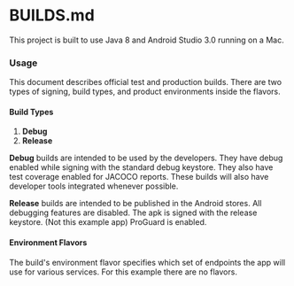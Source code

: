 # BUILDS.md

This project is built to use Java 8 and Android Studio 3.0 running on a Mac. 

### Usage

This document describes official test and production builds.
There are two types of signing, build types, and product environments inside the flavors.

#### Build Types

1. **Debug**
3. **Release**

**Debug** builds are intended to be used by the developers.
They have debug enabled while signing with the standard debug keystore.
They also have test coverage enabled for JACOCO reports.
These builds will also have developer tools integrated whenever possible. 

**Release** builds are intended to be published in the Android stores.
All debugging features are disabled.
The apk is signed with the release keystore. (Not this example app)
ProGuard is enabled.

#### Environment Flavors

The build's environment flavor specifies which set of endpoints the app will use for various services. For this 
example there are no flavors.

